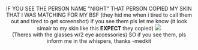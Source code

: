<p align="center">
IF YOU SEE THE PERSON NAME "NIGHT" THAT PERSON COPIED MY SKIN THAT I WAS MATCHING FOR MY BSF
(they hid me when i tired to call them out and tired to get screenshot) if you see them pls let me know
(it look simair to my skin like this <b>EXPECT </b>they copied)
<img src="https://i.postimg.cc/LXGwGSpC/pony-town-terminal-online-emo-m-w-bsf-stand-name-fixed-padded-4x.png"><br>(Theres with the glasses w/2 eye accessories)
SO if you see them, pls inform me in the whispers, thanks -medkit
